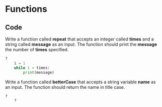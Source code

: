 # Functions

## Code

Write a function called **repeat** that accepts an integer called **times** and a string called **message** as an input. The function should print the **message** the number of **times** specified.

```python
?
    i = 1
    while 1 < times:
        print(message)
```

Write a function called **betterCase** that accepts a string variable **name** as an input. The function should return the name in title case.

```python
?
    ?
```
